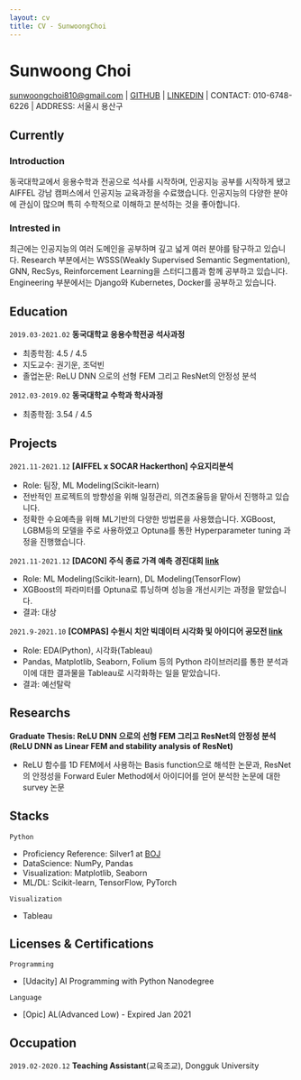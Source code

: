 ```yaml
---
layout: cv
title: CV - SunwoongChoi
---
```

# Sunwoong Choi

<div id="webaddress">
<a href="mailto:sunwoongchoi810@gmail.com">sunwoongchoi810@gmail.com</a>
| <a href="https://github.com/sunwoongc">GITHUB</a>
| <a href="https://www.linkedin.com/in/sunwoongchoi810/">LINKEDIN</a>
| CONTACT: 010-6748-6226
| ADDRESS: 서울시 용산구
</div>


## Currently


### Introduction

동국대학교에서 응용수학과 전공으로 석사를 시작하며, 인공지능 공부를 시작하게 됐고 AIFFEL 강남 캠퍼스에서 인공지능 교육과정을 수료했습니다. 인공지능의 다양한 분야에 관심이 많으며 특히 수학적으로 이해하고 분석하는 것을 좋아합니다.

### Intrested in

최근에는 인공지능의 여러 도메인을 공부하며 깊고 넓게 여러 분야를 탐구하고 있습니다. Research 부분에서는 WSSS(Weakly Supervised Semantic Segmentation), GNN, RecSys, Reinforcement Learning을 스터디그룹과 함께 공부하고 있습니다. Engineering 부분에서는 Django와 Kubernetes, Docker를 공부하고 있습니다.


## Education

`2019.03-2021.02`
__동국대학교 응용수학전공 석사과정__ 
* 최종학점: 4.5 / 4.5
* 지도교수: 권기운, 조덕빈
* 졸업논문: ReLU DNN 으로의 선형 FEM 그리고 ResNet의 안정성 분석

`2012.03-2019.02`
__동국대학교 수학과 학사과정__ 
* 최종학점: 3.54 / 4.5


## Projects
`2021.11-2021.12`
__\[AIFFEL x SOCAR Hackerthon\] 수요지리분석__
* Role: 팀장, ML Modeling(Scikit-learn)
* 전반적인 프로젝트의 방향성을 위해 일정관리, 의견조율등을 맡아서 진행하고 있습니다.
* 정확한 수요예측을 위해 ML기반의 다양한 방법론을 사용했습니다. XGBoost, LGBM등의 모델을 주로 사용하였고 Optuna를 통한 Hyperparameter tuning 과정을 진행했습니다.

`2021.11-2021.12`
__\[DACON\] 주식 종료 가격 예측 경진대회 [link](https://dacon.io/competitions/official/235857/overview/description)__
* Role: ML Modeling(Scikit-learn), DL Modeling(TensorFlow)
* XGBoost의 파라미터를 Optuna로 튜닝하며 성능을 개선시키는 과정을 맡았습니다.
* 결과: 대상

`2021.9-2021.10`
__\[COMPAS\] 수원시 치안 빅데이터 시각화 및 아이디어 공모전 [link](https://compas.lh.or.kr/subj/past/info?subjNo=SBJ_2109_001)__
* Role: EDA(Python), 시각화(Tableau)
* Pandas, Matplotlib, Seaborn, Folium 등의 Python 라이브러리를 통한 분석과 이에 대한 결과물을 Tableau로 시각화하는 일을 맡았습니다.
* 결과: 예선탈락
 
## Researchs

__Graduate Thesis: ReLU DNN 으로의 선형 FEM 그리고 ResNet의 안정성 분석(ReLU DNN as Linear FEM and stability analysis of ResNet)__
* ReLU 함수를 1D FEM에서 사용하는 Basis function으로 해석한 논문과, ResNet의 안정성을 Forward Euler Method에서 아이디어를 얻어 분석한 논문에 대한 survey 논문

## Stacks

`Python`
- Proficiency Reference: Silver1 at [BOJ](https://solved.ac/profile/creagravity)
- DataScience: NumPy, Pandas
- Visualization: Matplotlib, Seaborn
- ML/DL: Scikit-learn, TensorFlow, PyTorch

`Visualization`
- Tableau


## Licenses & Certifications

`Programming`
- \[Udacity\] AI Programming with Python Nanodegree

`Language`
- \[Opic\] AL(Advanced Low) - Expired Jan 2021

## Occupation

`2019.02-2020.12`
__Teaching Assistant__(교육조교), Dongguk University


<!-- ### Footer

Last updated: Nov, 24, 2021 -->


